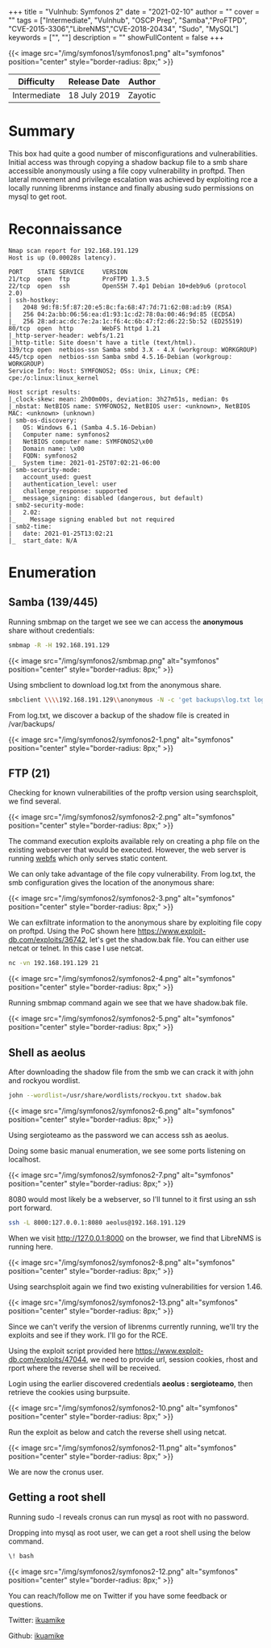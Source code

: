 +++
title = "Vulnhub: Symfonos 2"
date = "2021-02-10"
author = ""
cover = ""
tags = ["Intermediate", "Vulnhub", "OSCP Prep", "Samba","ProFTPD", "CVE-2015-3306","LibreNMS","CVE-2018-20434", "Sudo", "MySQL"]
keywords = ["", ""]
description = ""
showFullContent = false
+++

<!--more-->
{{< image src="/img/symfonos1/symfonos1.png" alt="symfonos" position="center" style="border-radius: 8px;" >}}

| Difficulty | Release Date | Author | 
| ---------- | ------------ | ------ | 
| Intermediate | 18 July 2019   | Zayotic |

# Summary

This box had quite a good number of misconfigurations and vulnerabilities. Initial access was through copying a shadow
backup file to a smb share accessible anonymously using a file copy vulnerability in proftpd. Then lateral movement 
and privilege escalation was achieved by exploiting rce a locally running librenms instance and finally abusing
sudo permissions on mysql to get root.

# Reconnaissance

```
Nmap scan report for 192.168.191.129
Host is up (0.00028s latency).

PORT    STATE SERVICE     VERSION
21/tcp  open  ftp         ProFTPD 1.3.5
22/tcp  open  ssh         OpenSSH 7.4p1 Debian 10+deb9u6 (protocol 2.0)
| ssh-hostkey:
|   2048 9d:f8:5f:87:20:e5:8c:fa:68:47:7d:71:62:08:ad:b9 (RSA)
|   256 04:2a:bb:06:56:ea:d1:93:1c:d2:78:0a:00:46:9d:85 (ECDSA)
|_  256 28:ad:ac:dc:7e:2a:1c:f6:4c:6b:47:f2:d6:22:5b:52 (ED25519)
80/tcp  open  http        WebFS httpd 1.21
|_http-server-header: webfs/1.21
|_http-title: Site doesn't have a title (text/html).
139/tcp open  netbios-ssn Samba smbd 3.X - 4.X (workgroup: WORKGROUP)
445/tcp open  netbios-ssn Samba smbd 4.5.16-Debian (workgroup: WORKGROUP)
Service Info: Host: SYMFONOS2; OSs: Unix, Linux; CPE: cpe:/o:linux:linux_kernel

Host script results:
|_clock-skew: mean: 2h00m00s, deviation: 3h27m51s, median: 0s
|_nbstat: NetBIOS name: SYMFONOS2, NetBIOS user: <unknown>, NetBIOS MAC: <unknown> (unknown)
| smb-os-discovery:
|   OS: Windows 6.1 (Samba 4.5.16-Debian)
|   Computer name: symfonos2
|   NetBIOS computer name: SYMFONOS2\x00
|   Domain name: \x00
|   FQDN: symfonos2
|_  System time: 2021-01-25T07:02:21-06:00
| smb-security-mode:
|   account_used: guest
|   authentication_level: user
|   challenge_response: supported
|_  message_signing: disabled (dangerous, but default)
| smb2-security-mode:
|   2.02:
|_    Message signing enabled but not required
| smb2-time:
|   date: 2021-01-25T13:02:21
|_  start_date: N/A
```

# Enumeration

## Samba (139/445)

Running smbmap on the target we see we can access the **anonymous** share without credentials:

```sh
smbmap -R -H 192.168.191.129
```

{{< image src="/img/symfonos2/smbmap.png" alt="symfonos" position="center" style="border-radius: 8px;" >}}

Using smbclient to download log.txt from the anonymous share.

```sh
smbclient \\\\192.168.191.129\\anonymous -N -c 'get backups\log.txt log.txt'
```
From log.txt, we discover a backup of the shadow file is created in /var/backups/

{{< image src="/img/symfonos2/symfonos2-1.png" alt="symfonos" position="center" style="border-radius: 8px;" >}}

## FTP (21)

Checking for known vulnerabilities of the proftp version using searchsploit, we find several.

{{< image src="/img/symfonos2/symfonos2-2.png" alt="symfonos" position="center" style="border-radius: 8px;" >}}

The command execution exploits available rely on creating a php file on the existing webserver that would be executed.
However, the web server is running [webfs](https://github.com/ourway/webfsd) which only serves static content.

We can only take advantage of the file copy vulnerability. From log.txt, the smb configuration gives the location
of the anonymous share:

{{< image src="/img/symfonos2/symfonos2-3.png" alt="symfonos" position="center" style="border-radius: 8px;" >}}

We can exfiltrate information to the anonymous share by exploiting file copy on proftpd. Using the PoC shown here 
https://www.exploit-db.com/exploits/36742, let's get the shadow.bak file. You can either use netcat or telnet. 
In this case I use netcat.

```sh
nc -vn 192.168.191.129 21
```

{{< image src="/img/symfonos2/symfonos2-4.png" alt="symfonos" position="center" style="border-radius: 8px;" >}}

Running smbmap command again we see that we have shadow.bak file.

{{< image src="/img/symfonos2/symfonos2-5.png" alt="symfonos" position="center" style="border-radius: 8px;" >}}

## Shell as aeolus

After downloading the shadow file from the smb we can crack it with john and rockyou wordlist.

```sh
john --wordlist=/usr/share/wordlists/rockyou.txt shadow.bak
```

{{< image src="/img/symfonos2/symfonos2-6.png" alt="symfonos" position="center" style="border-radius: 8px;" >}}

Using sergioteamo as the password we can access ssh as aeolus.

Doing some basic manual enumeration, we see some ports listening on localhost. 

{{< image src="/img/symfonos2/symfonos2-7.png" alt="symfonos" position="center" style="border-radius: 8px;" >}}

8080 would most likely be a webserver, so I'll tunnel to it first using an ssh port forward.

```sh
ssh -L 8000:127.0.0.1:8080 aeolus@192.168.191.129
```
When we visit http://127.0.0.1:8000 on the browser, we find that LibreNMS is running here.

{{< image src="/img/symfonos2/symfonos2-8.png" alt="symfonos" position="center" style="border-radius: 8px;" >}}

Using searchsploit again we find two existing vulnerabilities for version 1.46. 

{{< image src="/img/symfonos2/symfonos2-13.png" alt="symfonos" position="center" style="border-radius: 8px;" >}}

Since we can't verify the version of librenms currently running, we'll try the exploits and see if they work. I'll go for the RCE.


Using the exploit script provided here https://www.exploit-db.com/exploits/47044, we need to provide url, session cookies,
rhost and rport where the reverse shell will be received.

Login using the earlier discovered credentials **aeolus : sergioteamo**, then retrieve the cookies using burpsuite.

{{< image src="/img/symfonos2/symfonos2-10.png" alt="symfonos" position="center" style="border-radius: 8px;" >}}

Run the exploit as below and catch the reverse shell using netcat.

{{< image src="/img/symfonos2/symfonos2-11.png" alt="symfonos" position="center" style="border-radius: 8px;" >}}

We are now the cronus user. 

## Getting a root shell

Running sudo -l reveals cronus can run mysql as root with no password. 

Dropping into mysql as root user, we can get a root shell using the below command.

```sh
\! bash
```
{{< image src="/img/symfonos2/symfonos2-12.png" alt="symfonos" position="center" style="border-radius: 8px;" >}}

You can reach/follow me on Twitter if you have some feedback or questions.

Twitter: [ikuamike](https://twitter.com/ikuamike)

Github: [ikuamike](https://github.com/ikuamike)
